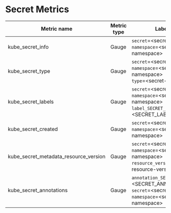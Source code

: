 # Secret Metrics

| Metric name| Metric type | Labels/tags | Status |
| ---------- | ----------- | ----------- | ----------- |
| kube_secret_info | Gauge | `secret`=&lt;secret-name&gt; <br> `namespace`=&lt;secret-namespace&gt; | STABLE |
| kube_secret_type | Gauge | `secret`=&lt;secret-name&gt; <br> `namespace`=&lt;secret-namespace&gt; <br> `type`=&lt;secret-type&gt; | STABLE |
| kube_secret_labels | Gauge | `secret`=&lt;secret-name&gt; <br> `namespace`=&lt;secret-namespace&gt; <br> `label_SECRET_LABEL`=&lt;SECRET_LABEL&gt; | STABLE |
| kube_secret_created  | Gauge | `secret`=&lt;secret-name&gt; <br> `namespace`=&lt;secret-namespace&gt; | STABLE |
| kube_secret_metadata_resource_version  | Gauge | `secret`=&lt;secret-name&gt; <br> `namespace`=&lt;secret-namespace&gt; <br> `resource_version`=&lt;secret-resource-version&gt; | STABLE |
| kube_secret_annotations | Gauge | `annotation_SECRET_ANNOTATION`=&lt;SECRET_ANNOTATION&gt; <br> `secret`=&lt;secret-name&gt; <br> `namespace`=&lt;secret-namespace&gt; | EXPERIMENTAL |
